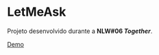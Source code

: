 # LetMeAsk

Projeto desenvolvido durante a **NLW#06 _Together_**.

[Demo](https://nlw6-six.vercel.app/)
